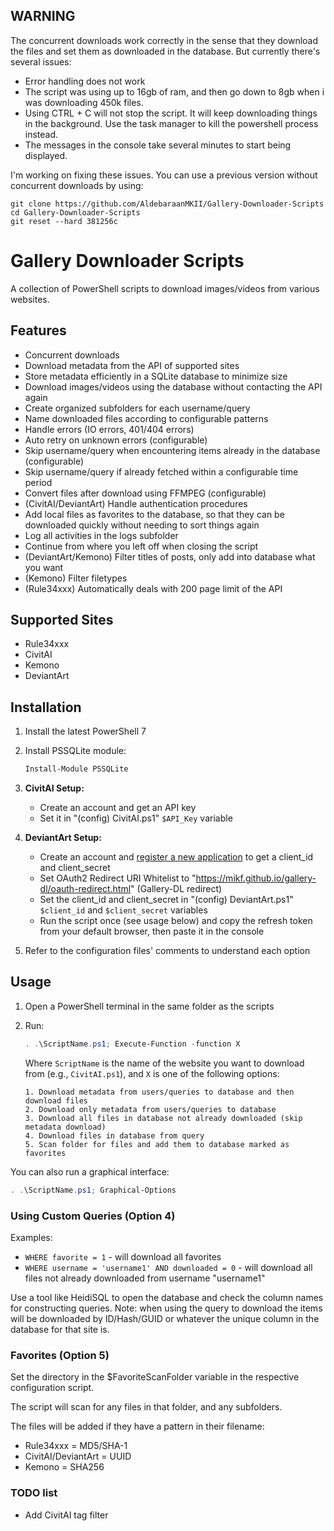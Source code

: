 ## WARNING
The concurrent downloads work correctly in the sense that they download the files and set them as downloaded in the database. But currently there's several issues:
- Error handling does not work
- The script was using up to 16gb of ram, and then go down to 8gb when i was downloading 450k files.
- Using CTRL + C will not stop the script. It will keep downloading things in the background. Use the task manager to kill the powershell process instead.
- The messages in the console take several minutes to start being displayed.

I'm working on fixing these issues. You can use a previous version without concurrent downloads by using:
```
git clone https://github.com/AldebaraanMKII/Gallery-Downloader-Scripts
cd Gallery-Downloader-Scripts
git reset --hard 381256c
```

# Gallery Downloader Scripts

A collection of PowerShell scripts to download images/videos from various websites.

## Features

- Concurrent downloads
- Download metadata from the API of supported sites
- Store metadata efficiently in a SQLite database to minimize size
- Download images/videos using the database without contacting the API again
- Create organized subfolders for each username/query
- Name downloaded files according to configurable patterns
- Handle errors (IO errors, 401/404 errors)
- Auto retry on unknown errors (configurable)
- Skip username/query when encountering items already in the database (configurable)
- Skip username/query if already fetched within a configurable time period
- Convert files after download using FFMPEG (configurable)
- (CivitAI/DeviantArt) Handle authentication procedures
- Add local files as favorites to the database, so that they can be downloaded quickly without needing to sort things again
- Log all activities in the logs subfolder
- Continue from where you left off when closing the script
- (DeviantArt/Kemono) Filter titles of posts, only add into database what you want
- (Kemono) Filter filetypes
- (Rule34xxx) Automatically deals with 200 page limit of the API

## Supported Sites

- Rule34xxx
- CivitAI
- Kemono
- DeviantArt

## Installation

1. Install the latest PowerShell 7
2. Install PSSQLite module:
   ```powershell
   Install-Module PSSQLite
   ```
3. **CivitAI Setup:**
   - Create an account and get an API key
   - Set it in "(config) CivitAI.ps1" `$API_Key` variable

4. **DeviantArt Setup:**
   - Create an account and [register a new application](https://www.deviantart.com/developers/apps) to get a client_id and client_secret
   - Set OAuth2 Redirect URI Whitelist to "https://mikf.github.io/gallery-dl/oauth-redirect.html" (Gallery-DL redirect)
   - Set the client_id and client_secret in "(config) DeviantArt.ps1" `$client_id` and `$client_secret` variables
   - Run the script once (see usage below) and copy the refresh token from your default browser, then paste it in the console

5. Refer to the configuration files' comments to understand each option

## Usage

1. Open a PowerShell terminal in the same folder as the scripts
2. Run:
   ```powershell
   . .\ScriptName.ps1; Execute-Function -function X
   ```
   
   Where `ScriptName` is the name of the website you want to download from (e.g., `CivitAI.ps1`), and `X` is one of the following options:

	   1. Download metadata from users/queries to database and then download files
	   2. Download only metadata from users/queries to database
	   3. Download all files in database not already downloaded (skip metadata download)
	   4. Download files in database from query
	   5. Scan folder for files and add them to database marked as favorites

You can also run a graphical interface:
```powershell
. .\ScriptName.ps1; Graphical-Options
```

### Using Custom Queries (Option 4)

Examples:
- `WHERE favorite = 1` - will download all favorites
- `WHERE username = 'username1' AND downloaded = 0` - will download all files not already downloaded from username "username1"

Use a tool like HeidiSQL to open the database and check the column names for constructing queries.
Note: when using the query to download the items will be downloaded by ID/Hash/GUID or whatever the unique column in the database for that site is.


### Favorites (Option 5)
Set the directory in the $FavoriteScanFolder variable in the respective configuration script.

The script will scan for any files in that folder, and any subfolders.

The files will be added if they have a pattern in their filename: 

- Rule34xxx = MD5/SHA-1
- CivitAI/DeviantArt = UUID
- Kemono = SHA256



### TODO list
- Add CivitAI tag filter

